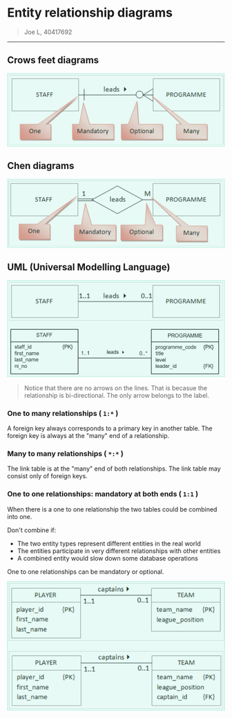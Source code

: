 # Entity relationship diagrams

> Joe L, 40417692

---

## Crows feet diagrams

![Crows feet diagram](1.png)

## Chen diagrams

![Chen diagram](2.png)

## UML (Universal Modelling Language)

![UML](3.png)

> Notice that there are no arrows on the lines. That is becasue the relationship is bi-directional. The only arrow belongs to the label.

### One to many relationships ( `1:*` )

A foreign key always corresponds to a primary key in another table. The foreign key is always at the "many" end of a relationship.

### Many to many relationships ( `*:*` )

The link table is at the "many" end of both relationships. The link table may consist only of foreign keys.

### One to one relationships: mandatory at both ends ( `1:1` )

When there is a one to one relationship the two tables could be combined into one.

Don't combine if:

- The two entity types represent different entities in the real world
- The entities participate in very different relationships with other entities
- A combined entity would slow down some database operations

One to one relationships can be mandatory or optional.

![Mandatory/optional](4.png)
